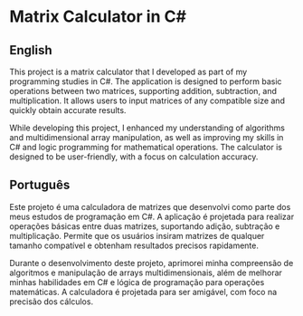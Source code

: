 # Matrix Calculator in C#

## English
This project is a matrix calculator that I developed as part of my programming studies in C#. The application is designed to perform basic operations between two matrices, supporting addition, subtraction, and multiplication. It allows users to input matrices of any compatible size and quickly obtain accurate results.

While developing this project, I enhanced my understanding of algorithms and multidimensional array manipulation, as well as improving my skills in C# and logic programming for mathematical operations. The calculator is designed to be user-friendly, with a focus on calculation accuracy.

## Português
Este projeto é uma calculadora de matrizes que desenvolvi como parte dos meus estudos de programação em C#. A aplicação é projetada para realizar operações básicas entre duas matrizes, suportando adição, subtração e multiplicação. Permite que os usuários insiram matrizes de qualquer tamanho compatível e obtenham resultados precisos rapidamente.

Durante o desenvolvimento deste projeto, aprimorei minha compreensão de algoritmos e manipulação de arrays multidimensionais, além de melhorar minhas habilidades em C# e lógica de programação para operações matemáticas. A calculadora é projetada para ser amigável, com foco na precisão dos cálculos.
